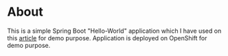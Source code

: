 # About

This is a simple Spring Boot "Hello-World" application which I have used on this [article](https://dzone.com/articles/running-springboot-app-on-openshift) for demo purpose. Application is deployed on OpenShift for demo purpose.

